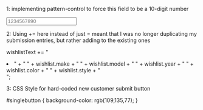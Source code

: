 1: implementing pattern-control to force this field to be a 10-digit number

<input id="phone" name="phone" type="tel" pattern="^\d{10}$" placeholder="1234567890" class="form-control input-md" required="">


2: Using += here instead of just = meant that I was no longer duplicating my submission entries, but rather adding to the existing ones

wishlistText += "<li class='wishlists-list' id=" + wishlist._id + ">" + " " + wishlist.make + " " + wishlist.model + " " +
wishlist.year + " " + wishlist.color + " " + wishlist.style + "</a></li>";

3: CSS Style for hard-coded new customer submit button

\#singlebutton {
	background-color: rgb(109,135,77);
}